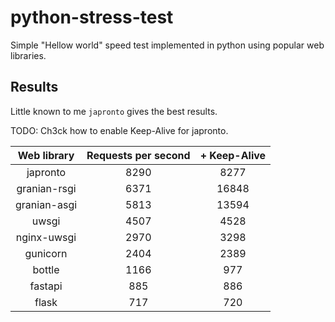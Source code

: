 # python-stress-test

Simple "Hellow world" speed test implemented in python using popular web libraries.


## Results

Little known to me ```japronto``` gives the best results.

TODO: Ch3ck how to enable Keep-Alive for japronto.


| Web library | Requests per second | + Keep-Alive    |
| :---------: | :---: | :---: |
| japronto | 8290 | 8277 |
| granian-rsgi | 6371 | 16848 |
| granian-asgi | 5813 | 13594 |
| uwsgi | 4507 | 4528 |
| nginx-uwsgi | 2970 | 3298 |
| gunicorn | 2404 | 2389 |
| bottle | 1166 | 977 |
| fastapi | 885 | 886 |
| flask | 717| 720 |
